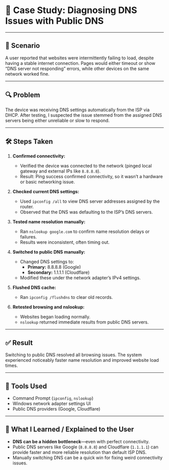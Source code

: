 
# 📄 Case Study: Diagnosing DNS Issues with Public DNS

---

## 🧩 Scenario
A user reported that websites were intermittently failing to load, despite having a stable internet connection. Pages would either timeout or show “DNS server not responding” errors, while other devices on the same network worked fine.

---

## 🔍 Problem
The device was receiving DNS settings automatically from the ISP via DHCP. After testing, I suspected the issue stemmed from the assigned DNS servers being either unreliable or slow to respond.

---

## 🛠️ Steps Taken

1. **Confirmed connectivity:**  
   - Verified the device was connected to the network (pinged local gateway and external IPs like `8.8.8.8`).  
   - Result: Ping success confirmed connectivity, so it wasn’t a hardware or basic networking issue.

2. **Checked current DNS settings:**  
   - Used `ipconfig /all` to view DNS server addresses assigned by the router.  
   - Observed that the DNS was defaulting to the ISP’s DNS servers.

3. **Tested name resolution manually:**  
   - Ran `nslookup google.com` to confirm name resolution delays or failures.  
   - Results were inconsistent, often timing out.

4. **Switched to public DNS manually:**  
   - Changed DNS settings to:
     - **Primary:** 8.8.8.8 (Google)
     - **Secondary:** 1.1.1.1 (Cloudflare)  
   - Modified these under the network adapter’s IPv4 settings.

5. **Flushed DNS cache:**  
   - Ran `ipconfig /flushdns` to clear old records.

6. **Retested browsing and nslookup:**  
   - Websites began loading normally.
   - `nslookup` returned immediate results from public DNS servers.

---

## ✅ Result
Switching to public DNS resolved all browsing issues. The system experienced noticeably faster name resolution and improved website load times.

---

## 🧰 Tools Used
- Command Prompt (`ipconfig`, `nslookup`)
- Windows network adapter settings UI
- Public DNS providers (Google, Cloudflare)

---

## 🧠 What I Learned / Explained to the User
- **DNS can be a hidden bottleneck**—even with perfect connectivity.
- Public DNS servers like Google (`8.8.8.8`) and Cloudflare (`1.1.1.1`) can provide faster and more reliable resolution than default ISP DNS.
- Manually switching DNS can be a quick win for fixing weird connectivity issues.
